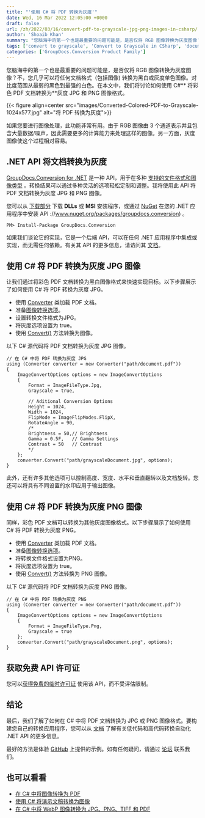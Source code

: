 ```yaml
---
title: "'使用 C# 将 PDF 转换为灰度'"
date: Wed, 16 Mar 2022 12:05:00 +0000
draft: false
url: /zh/2022/03/16/convert-pdf-to-grayscale-jpg-png-images-in-csharp/
author: 'Shoaib Khan'
summary: "您脑海中的第一个也是最重要的问题可能是，是否仅将 RGB 图像转换为灰度图像？不，您几乎可以将任何文档格式（包括图像) 转换为黑白或灰度单色图像。对比度范围从最弱的黑色到最强的白色。在本文中，我们将讨论**如何使用 C#** 将彩色 PDF 文档转换为灰度 JPG 和 PNG 图像格式。"
tags: ['convert to grayscale', 'Convert to Grayscale in CSharp', 'document to image', 'PDF to Grayscale', 'PDF to Grayscale in CSharp', 'PDF to JPG Grayscale', 'PDF to PNG Grayscale']
categories: ['GroupDocs.Conversion Product Family']
---
```


您脑海中的第一个也是最重要的问题可能是，是否仅将 RGB 图像转换为灰度图像？不，您几乎可以将任何文档格式（包括图像) 转换为黑白或灰度单色图像。对比度范围从最弱的黑色到最强的白色。在本文中，我们将讨论如何使用 C#** 将彩色 PDF 文档转换为**灰度 JPG 和 PNG 图像格式。



{{< figure align=center src="images/Converted-Colored-PDF-to-Grayscale-1024x577.jpg" alt="将 PDF 转换为灰度">}}


如果您要进行图像处理，此功能非常有用。由于 RGB 图像由 3 个通道表示并且包含大量数据/噪声，因此需要更多的计算能力来处理这样的图像。另一方面，灰度图像使这个过程相对容易。

## .NET API 将文档转换为灰度

[GroupDocs.Conversion for .NET](https://products.groupdocs.com/conversion/net/) 是一种 API，用于在多种 [支持的文件格式和图像类型](https://docs.groupdocs.com/conversion/net/supported-document-formats/) 。转换结果可以通过多种灵活的选项轻松定制和调整。我将使用此 API 将 PDF 文档转换为灰度 JPG 和 PNG 图像。

您可以从 [下载部分](https://downloads.groupdocs.com/conversion) 下载 **DLLs** 或 **MSI** 安装程序，或通过 [NuGet](https) 在您的 .NET 应用程序中安装 API ://www.nuget.org/packages/groupdocs.conversion) 。

```
PM> Install-Package GroupDocs.Conversion
```

  
如果我们谈论它的实现，它是一个后端 API，可以在任何 .NET 应用程序中集成或实现，而无需任何依赖。有关其 API 的更多信息，请访问其 [文档](https://docs.groupdocs.com/conversion/net/)。

## 使用 C# 将 PDF 转换为灰度 JPG 图像

让我们通过将彩色 PDF 文档转换为黑白图像格式来快速实现目标。以下步骤展示了如何使用 C# 将 PDF 转换为灰度 JPG。

* 使用 [Converter](https://apireference.groupdocs.com/conversion/net/groupdocs.conversion/converter) 类加载 PDF 文档。
* 准备[图像转换选项](https://apireference.groupdocs.com/conversion/net/groupdocs.conversion.options.convert/imageconvertoptions)。
* 设置转换文件格式为JPG。
* 将灰度选项设置为 true。
* 使用 [Convert()](https://apireference.groupdocs.com/conversion/net/groupdocs.conversion/converter/methods/convert/index) 方法转换为图像。

以下 C# 源代码将 PDF 文档转换为灰度 JPG 图像。

```
// 在 C# 中将 PDF 转换为灰度 JPG
using (Converter converter = new Converter("path/document.pdf"))
{
    ImageConvertOptions options = new ImageConvertOptions
    {
        Format = ImageFileType.Jpg,
        Grayscale = true,
        
        // Aditional Conversion Options
        Height = 1024,       
        Width = 1024,
        FlipMode = ImageFlipModes.FlipX,
        RotateAngle = 90,
        /*
        Brightness = 50,// Brightness
        Gamma = 0.5F,   // Gamma Settings
        Contrast = 50   // Contrast
        */
    };
    converter.Convert("path/grayscaleDocument.jpg", options);
}
```

此外，还有许多其他选项可以控制高度、宽度、水平和垂直翻转以及文档旋转。您还可以将具有不同设置的水印应用于输出图像。

## 使用 C# 将 PDF 转换为灰度 PNG 图像

同样，彩色 PDF 文档可以转换为其他灰度图像格式。以下步骤展示了如何使用 C# 将 PDF 转换为灰度 PNG。

* 使用 [Converter](https://apireference.groupdocs.com/conversion/net/groupdocs.conversion/converter) 类加载 PDF 文档。
* 准备[图像转换选项](https://apireference.groupdocs.com/conversion/net/groupdocs.conversion.options.convert/imageconvertoptions)。
* 将转换文件格式设置为PNG。
* 将灰度选项设置为 true。
* 使用 [Convert()](https://apireference.groupdocs.com/conversion/net/groupdocs.conversion/converter/methods/convert/index) 方法转换为 PNG 图像。

以下 C# 源代码将 PDF 文档转换为灰度 PNG 图像。

```
// 在 C# 中将 PDF 转换为灰度 PNG
using (Converter converter = new Converter("path/document.pdf"))
{
    ImageConvertOptions options = new ImageConvertOptions
    {
        Format = ImageFileType.Png,
        Grayscale = true
    };
    converter.Convert("path/grayscaleDocument.png", options);
}
```

## 获取免费 API 许可证

您可以[获得免费的临时许可证](https://purchase.groupdocs.com/temporary-license) 使用该 API，而不受评估限制。

## 结论

最后，我们了解了如何在 C# 中将 PDF 文档转换为 JPG 或 PNG 图像格式。要构建您自己的转换应用程序，您可以从 [文档](https://docs.groupdocs.com/conversion/net/) 了解有关低代码和高代码转换自动化 .NET API 的更多信息。

最好的方法是体验 [GitHub](https://github.com/groupdocs-conversion) 上提供的示例。如有任何疑问，请通过 [论坛](https://forum.groupdocs.com/) 联系我们。

## 也可以看看

* [在 C# 中将图像转换为 PDF](https://blog.groupdocs.com/2021/05/19/convert-images-to-pdf-in-csharp/)
* [使用 C# 将演示文稿转换为图像](https://blog.groupdocs.com/2022/01/10/convert-presentations-to-images-using-csharp/)
* [在 C# 中将 WebP 图像转换为 JPG、PNG、TIFF 和 PDF](https://blog.groupdocs.com/2020/06/30/convert-webp-to-jpg-png-tiff-and-pdf-in-csharp/)





